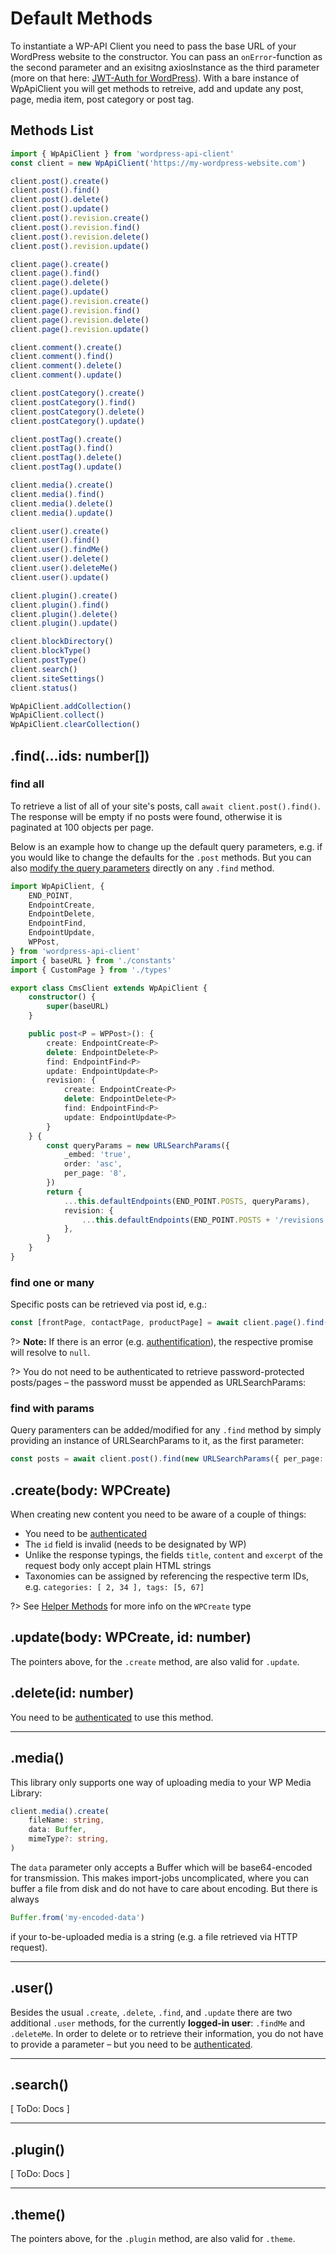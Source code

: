 # Default Methods

To instantiate a WP-API Client you need to pass the base URL of your WordPress
website to the constructor. You can pass an `onError`-function as the second
parameter and an exisitng axiosInstance as the third parameter (more on that here:
[JWT-Auth for WordPress](usage/authentification.md#jwt-auth-for-wordpress)).
With a bare instance of WpApiClient you will get methods to retreive, add and
update any post, page, media item, post category or post tag.

## Methods List

```typescript
import { WpApiClient } from 'wordpress-api-client'
const client = new WpApiClient('https://my-wordpress-website.com')

client.post().create()
client.post().find()
client.post().delete()
client.post().update()
client.post().revision.create()
client.post().revision.find()
client.post().revision.delete()
client.post().revision.update()

client.page().create()
client.page().find()
client.page().delete()
client.page().update()
client.page().revision.create()
client.page().revision.find()
client.page().revision.delete()
client.page().revision.update()

client.comment().create()
client.comment().find()
client.comment().delete()
client.comment().update()

client.postCategory().create()
client.postCategory().find()
client.postCategory().delete()
client.postCategory().update()

client.postTag().create()
client.postTag().find()
client.postTag().delete()
client.postTag().update()

client.media().create()
client.media().find()
client.media().delete()
client.media().update()

client.user().create()
client.user().find()
client.user().findMe()
client.user().delete()
client.user().deleteMe()
client.user().update()

client.plugin().create()
client.plugin().find()
client.plugin().delete()
client.plugin().update()

client.blockDirectory()
client.blockType()
client.postType()
client.search()
client.siteSettings()
client.status()

WpApiClient.addCollection()
WpApiClient.collect()
WpApiClient.clearCollection()

```

## .find(...ids: number[])

### find all

To retrieve a list of all of your site's posts, call `await client.post().find()`.
The response will be empty if no posts were found, otherwise it is paginated at
100 objects per page.

Below is an example how to change up the default query parameters, e.g. if you would
like to change the defaults for the `.post` methods. But you can also
[modify the query parameters](#find-with-params) directly on any `.find` method.

```typescript
import WpApiClient, {
	END_POINT,
    EndpointCreate,
    EndpointDelete,
    EndpointFind,
    EndpointUpdate,
	WPPost,
} from 'wordpress-api-client'
import { baseURL } from './constants'
import { CustomPage } from './types'

export class CmsClient extends WpApiClient {
    constructor() {
        super(baseURL)
    }

    public post<P = WPPost>(): {
        create: EndpointCreate<P>
        delete: EndpointDelete<P>
        find: EndpointFind<P>
        update: EndpointUpdate<P>
		revision: {
			create: EndpointCreate<P>
			delete: EndpointDelete<P>
			find: EndpointFind<P>
			update: EndpointUpdate<P>
		}
    } {
		const queryParams = new URLSearchParams({
			_embed: 'true',
			order: 'asc',
			per_page: '8',
		})
        return {
			...this.defaultEndpoints(END_POINT.POSTS, queryParams),
			revision: {
				...this.defaultEndpoints(END_POINT.POSTS + '/revisions', queryParams)
			},
		}
    }
}
```

### find one or many

Specific posts can be retrieved via post id, e.g.:

```typescript
const [frontPage, contactPage, productPage] = await client.page().find(12, 34, 123)
```

?> **Note:** If there is an error (e.g. [authentification](usage/authentification.md)),
the respective promise will resolve to `null`.

?> You do not need to be authenticated to retrieve password-protected posts/pages
– the password musst be appended as URLSearchParams:

### find with params

Query paramenters can be added/modified for any `.find` method by simply providing
an instance of URLSearchParams to it, as the first parameter:

```typescript
const posts = await client.post().find(new URLSearchParams({ per_page: '12' }))
```

## .create(body: WPCreate<WPPost>)

When creating new content you need to be aware of a couple of things:

- You need to be [authenticated](usage/authentification.md)
- The `id` field is invalid (needs to be designated by WP)
- Unlike the response typings, the fields `title`, `content` and `excerpt` of the
  request body only accept plain HTML strings
- Taxonomies can be assigned by referencing the respective term IDs, e.g.
  `categories: [ 2, 34 ], tags: [5, 67]`

?> See [Helper Methods](usage/helper-methods.md) for more info on the
`WPCreate` type

## .update(body: WPCreate<WPPost>, id: number)

The pointers above, for the `.create` method, are also valid for `.update`.

## .delete(id: number)

You need to be [authenticated](usage/authentification.md) to use this method.

---

## .media()

This library only supports one way of uploading media to your WP Media Library:

```typescript
client.media().create(
	fileName: string,
	data: Buffer,
	mimeType?: string,
)
```

The `data` parameter only accepts a Buffer which will be base64-encoded for transmission.
This makes import-jobs uncomplicated, where you can buffer a file from disk and
do not have to care about encoding. But there is always

```typescript
Buffer.from('my-encoded-data')
```

if your to-be-uploaded media is a string (e.g. a file retrieved via HTTP request).

---

## .user()

Besides the usual `.create`, `.delete`, `.find`, and `.update` there are
two additional `.user` methods, for the currently **logged-in user**: `.findMe`
and `.deleteMe`. In order to delete or to retrieve their information,
you do not have to provide a parameter – but you need to be [authenticated](usage/authentification.md).

---

## .search()

[ ToDo: Docs ]

---

## .plugin()

[ ToDo: Docs ]

---

## .theme()

The pointers above, for the `.plugin` method, are also valid for `.theme`.
